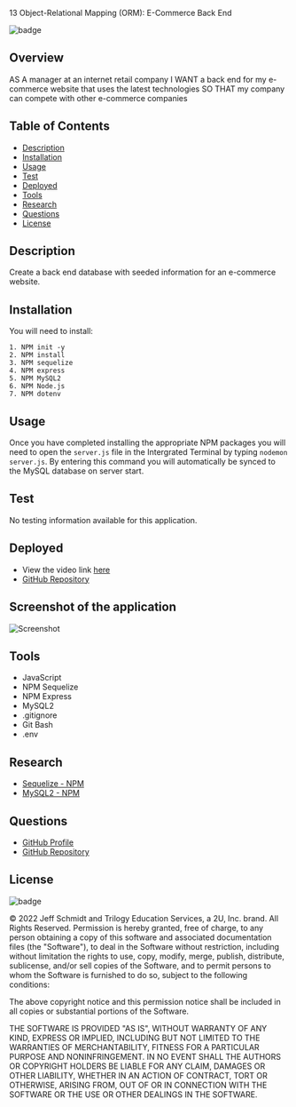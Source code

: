 13 Object-Relational Mapping (ORM): E-Commerce Back End

![badge](https://img.shields.io/badge/License-mit-blue)

## Overview

AS A manager at an internet retail company
I WANT a back end for my e-commerce website that uses the latest technologies
SO THAT my company can compete with other e-commerce companies

## Table of Contents

- [Description](#description)
- [Installation](#installation)
- [Usage](#usage)
- [Test](#test)
- [Deployed](#deployed)
- [Tools](#tools)
- [Research](#research)
- [Questions](#questions)
- [License](#license)

## Description

Create a back end database with seeded information for an e-commerce website.

## Installation

You will need to install:

    1. NPM init -y
    2. NPM install
    3. NPM sequelize
    4. NPM express
    5. NPM MySQL2
    6. NPM Node.js
    7. NPM dotenv

## Usage

Once you have completed installing the appropriate NPM packages you will need to open the `server.js` file in the Intergrated Terminal by typing `nodemon server.js`. By entering this command you will automatically be synced to the MySQL database on server start. 

## Test

No testing information available for this application.

## Deployed

- View the video link [here](https://drive.google.com/file/d/1IYHscWvTcMTjbEnECu8CK0fQLdBizHyi/view)
- [GitHub Repository](https://github.com/Jeff-T-Schmidt/E-Commerce)

## Screenshot of the application

![Screenshot](https://user-images.githubusercontent.com/101135703/166862349-f2f9334f-8784-4766-a0d1-280a4dd474bc.png)

## Tools

- JavaScript
- NPM Sequelize
- NPM Express 
- MySQL2
- .gitignore
- Git Bash
- .env

## Research

- [Sequelize - NPM](https://www.npmjs.com/package/sequelize)
- [MySQL2 - NPM](https://www.npmjs.com/package/mysql2)

## Questions

- [GitHub Profile](https://github.com/Jeff-T-Schmidt)
- [GitHub Repository](https://github.com/Jeff-T-Schmidt/E-Commerce)

## License

![badge](https://img.shields.io/badge/License-mit-blue)

© 2022 Jeff Schmidt and Trilogy Education Services, a 2U, Inc. brand. All Rights Reserved. Permission is hereby
granted, free of charge, to any person obtaining a copy of this software and associated documentation files (the
"Software"), to deal in the Software without restriction, including without limitation the rights to use, copy, modify,
merge, publish, distribute, sublicense, and/or sell copies of the Software, and to permit persons to whom the Software
is furnished to do so, subject to the following conditions:

The above copyright notice and this permission notice shall be included in all copies or substantial portions of the
Software.

THE SOFTWARE IS PROVIDED "AS IS", WITHOUT WARRANTY OF ANY KIND, EXPRESS OR IMPLIED, INCLUDING BUT NOT LIMITED TO THE
WARRANTIES OF MERCHANTABILITY, FITNESS FOR A PARTICULAR PURPOSE AND NONINFRINGEMENT. IN NO EVENT SHALL THE AUTHORS OR
COPYRIGHT HOLDERS BE LIABLE FOR ANY CLAIM, DAMAGES OR OTHER LIABILITY, WHETHER IN AN ACTION OF CONTRACT, TORT OR
OTHERWISE, ARISING FROM, OUT OF OR IN CONNECTION WITH THE SOFTWARE OR THE USE OR OTHER DEALINGS IN THE SOFTWARE.